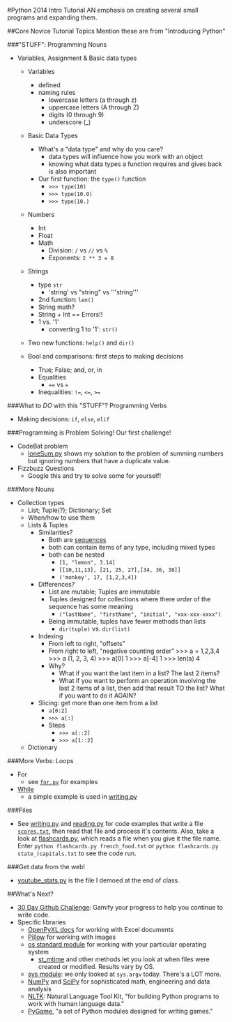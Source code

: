 #Python 2014 Intro Tutorial
AN emphasis on creating several small programs and expanding them.


##Core Novice Tutorial Topics
Mention these are from "Introducing Python"

###"STUFF": Programming Nouns
-  Variables, Assignment & Basic data types
    +  Variables
        *  defined
        *  naming rules
            *  lowercase letters (a through z)
            *  uppercase letters (A through Z)
            *  digits (0 through 9)
            *  underscore (_)
    +  Basic Data Types
        *  What's a "data type" and why do you care?
            -  data types will influence how you work with an object
            -  knowing what data types a function requires and gives back is also important
        *  Our first function: the `type()` function
            *  `>>> type(10)`
            *  `>>> type(10.0)`
            *  `>>> type(10.)`
    +  Numbers
        +   Int
        +   Float
        +   Math
            *   Division: `/` vs `//` vs `%`
            *   Exponents: `2 ** 3 = 8`
    +   Strings
        *   type `str`
            -   'string' vs "string" vs '''string'''
        *   2nd function: `len()`
        *   String math?
        *   String + Int == Errors!!
        *   1 vs. '1'
            -   converting 1 to '1': `str()`

    +   Two new functions: `help()` and `dir()`

    +   Bool and comparisons: first steps to making decisions
        *  True; False; and, or, in
        *  Equalities
            *  `==` vs `=` 
        *  Inequalities: `!=`, `<=`, `>=`

###What to *DO* with this "STUFF"? Programming Verbs
-  Making decisions: `if`, `else`, `elif`

###Programming is Problem Solving! Our first challenge!
-  CodeBat problem
    +  [loneSum.py](loneSum.py) shows my solution to the problem of summing numbers but ignoring numbers that have a duplicate value.
-  Fizzbuzz Questions
    +  Google this and try to solve some for yourself!
    

###More Nouns
-  Collection types
    +  List; Tuple(?); Dictionary; Set
    +  When/how to use them
    +  Lists & Tuples
        *  Similarities?
            -  Both are [sequences](https://docs.python.org/3.4/glossary.html#term-sequence)
            -  both can contain items of any type, including mixed types
            -  both can be nested
                +  `[1, "lemon", 3.14]`
                +  `[[10,11,13], [21, 25, 27],[34, 36, 38]]`
                +  `('monkey', 17, [1,2,3,4])`
        *  Differences?
            -  List are mutable; Tuples are immutable
            -  Tuples designed for collections where there *order* of the sequence has some meaning
                +  `("lastName", "firstName", "initial", "xxx-xxx-xxxx")`
            -  Being immutable, tuples have fewer methods than lists
                +  `dir(tuple)` vs. `dir(list)`
        *  Indexing
            -  From left to right, "offsets"
            -  From right to left, "negative counting order"
                    >>> a = 1,2,3,4
                    >>> a
                    (1, 2, 3, 4)
                    >>> a[0]
                    1
                    >>> a[-4]
                    1
                    >>> len(a)
                    4
            -  Why? 
                -  What if you want the last item in a list? The last 2 items?
                -  What if you want to perform an operation involving the last 2 items of a list, then add that result TO the list? What if you want to do it AGAIN?
        +  Slicing: get more than one item from a list
            *  `a[0:2]`
            *  `>>> a[:]`
            *  Steps
                *  `>>> a[::2]`
                *  `>>> a[1::2]`
    *  Dictionary

###More Verbs: Loops
-  For
    +  see [`for.py`](for.py) for examples
-  [While](https://docs.python.org/3/reference/compound_stmts.html#while)
    +  a simple example is used in [writing.py](writing.py)

###Files
-  See [writing.py](writing.py) and [reading.py](reading.py) for code examples that write a file [`scores.txt`](scores.txt), then read that file and process it's contents. Also, take a look at [flashcards.py](flashcards.py), which reads a file when you give it the file name. Enter `python flashcards.py french_food.txt` or `python flashcards.py state_)capitals.txt` to see the code run.

###Get data from the web!
-  [youtube_stats.py](youtube_stats.py) is the file I demoed at the end of class.

##What's Next?
-  [30 Day Github Challenge](http://tomwayson.com/2014/01/16/my-github-30-day-challenge/): Gamify your progress to help you continue to write code.
-  Specific libraries
    +  [OpenPyXL docs](http://openpyxl.readthedocs.org/en/latest/) for working with Excel documents
    +  [Pillow](https://pillow.readthedocs.org/handbook/tutorial.html) for working with images
    +  [os standard module](https://docs.python.org/3/library/os.html) for working with your particular operating system
        *  [st_mtime](https://docs.python.org/3/library/os.html#os.stat_result.st_mtime) and other methods let you look at when files were created or modified. Results vary by OS.
    +  [sys module](https://docs.python.org/3/library/sys.html#module-sys): we only looked at `sys.argv` today. There's a LOT more.
    +  [NumPy](http://www.numpy.org) and [SciPy](http://scipy.org) for sophisticated math, engineering and data analysis
    +  [NLTK](http://www.nltk.org): Natural Language Tool Kit, "for building Python programs to work with human language data."
    +  [PyGame](http://pygame.org/wiki/about), "a set of Python modules designed for writing games."
